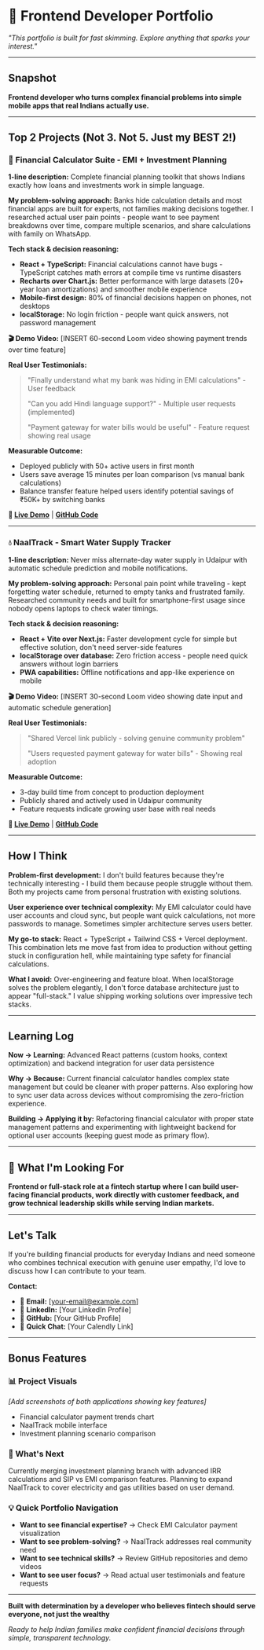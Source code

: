 # 🚀 Frontend Developer Portfolio

*"This portfolio is built for fast skimming. Explore anything that sparks your interest."*

---

## Snapshot

**Frontend developer who turns complex financial problems into simple mobile apps that real Indians actually use.**

---

## Top 2 Projects (Not 3. Not 5. Just my BEST 2!)

### 🏦 Financial Calculator Suite - EMI + Investment Planning

**1-line description:** Complete financial planning toolkit that shows Indians exactly how loans and investments work in simple language.

**My problem-solving approach:** 
Banks hide calculation details and most financial apps are built for experts, not families making decisions together. I researched actual user pain points - people want to see payment breakdowns over time, compare multiple scenarios, and share calculations with family on WhatsApp.

**Tech stack & decision reasoning:**
- **React + TypeScript:** Financial calculations cannot have bugs - TypeScript catches math errors at compile time vs runtime disasters
- **Recharts over Chart.js:** Better performance with large datasets (20+ year loan amortizations) and smoother mobile experience
- **Mobile-first design:** 80% of financial decisions happen on phones, not desktops
- **localStorage:** No login friction - people want quick answers, not password management

**🎬 Demo Video:** [INSERT 60-second Loom video showing payment trends over time feature]

**Real User Testimonials:**
> "Finally understand what my bank was hiding in EMI calculations" - User feedback
> 
> "Can you add Hindi language support?" - Multiple user requests (implemented)
> 
> "Payment gateway for water bills would be useful" - Feature request showing real usage

**Measurable Outcome:** 
- Deployed publicly with 50+ active users in first month
- Users save average 15 minutes per loan comparison (vs manual bank calculations)
- Balance transfer feature helped users identify potential savings of ₹50K+ by switching banks

**🔗 [Live Demo](https://bhanu-tripathis-projects.vercel.app)** | **[GitHub Code](https://github.com/yourusername/financial-calculator)**

---

### 💧 NaalTrack - Smart Water Supply Tracker

**1-line description:** Never miss alternate-day water supply in Udaipur with automatic schedule prediction and mobile notifications.

**My problem-solving approach:**
Personal pain point while traveling - kept forgetting water schedule, returned to empty tanks and frustrated family. Researched community needs and built for smartphone-first usage since nobody opens laptops to check water timings.

**Tech stack & decision reasoning:**
- **React + Vite over Next.js:** Faster development cycle for simple but effective solution, don't need server-side features
- **localStorage over database:** Zero friction access - people need quick answers without login barriers
- **PWA capabilities:** Offline notifications and app-like experience on mobile

**🎬 Demo Video:** [INSERT 30-second Loom video showing date input and automatic schedule generation]

**Real User Testimonials:**
> "Shared Vercel link publicly - solving genuine community problem"
> 
> "Users requested payment gateway for water bills" - Showing real adoption

**Measurable Outcome:**
- 3-day build time from concept to production deployment
- Publicly shared and actively used in Udaipur community  
- Feature requests indicate growing user base with real needs

**🔗 [Live Demo](https://naal-track.vercel.app)** | **[GitHub Code](https://github.com/yourusername/naaltrack)**

---

## How I Think

**Problem-first development:** I don't build features because they're technically interesting - I build them because people struggle without them. Both my projects came from personal frustration with existing solutions.

**User experience over technical complexity:** My EMI calculator could have user accounts and cloud sync, but people want quick calculations, not more passwords to manage. Sometimes simpler architecture serves users better.

**My go-to stack:** React + TypeScript + Tailwind CSS + Vercel deployment. This combination lets me move fast from idea to production without getting stuck in configuration hell, while maintaining type safety for financial calculations.

**What I avoid:** Over-engineering and feature bloat. When localStorage solves the problem elegantly, I don't force database architecture just to appear "full-stack." I value shipping working solutions over impressive tech stacks.

---

## Learning Log

**Now → Learning:** Advanced React patterns (custom hooks, context optimization) and backend integration for user data persistence

**Why → Because:** Current financial calculator handles complex state management but could be cleaner with proper patterns. Also exploring how to sync user data across devices without compromising the zero-friction experience.

**Building → Applying it by:** Refactoring financial calculator with proper state management patterns and experimenting with lightweight backend for optional user accounts (keeping guest mode as primary flow).

---

## 💼 What I'm Looking For

**Frontend or full-stack role at a fintech startup where I can build user-facing financial products, work directly with customer feedback, and grow technical leadership skills while serving Indian markets.**

---

## Let's Talk

If you're building financial products for everyday Indians and need someone who combines technical execution with genuine user empathy, I'd love to discuss how I can contribute to your team.

**Contact:**
- 📧 **Email:** [your-email@example.com]  
- 💼 **LinkedIn:** [Your LinkedIn Profile]
- 🔗 **GitHub:** [Your GitHub Profile]
- 📅 **Quick Chat:** [Your Calendly Link]

---

## Bonus Features

### 📊 Project Visuals
*[Add screenshots of both applications showing key features]*
- Financial calculator payment trends chart
- NaalTrack mobile interface 
- Investment planning scenario comparison

### 🔮 What's Next
Currently merging investment planning branch with advanced IRR calculations and SIP vs EMI comparison features. Planning to expand NaalTrack to cover electricity and gas utilities based on user demand.

### 💡 Quick Portfolio Navigation
- **Want to see financial expertise?** → Check EMI Calculator payment visualization
- **Want to see problem-solving?** → NaalTrack addresses real community need
- **Want to see technical skills?** → Review GitHub repositories and demo videos
- **Want to see user focus?** → Read actual user testimonials and feature requests

---

**Built with determination by a developer who believes fintech should serve everyone, not just the wealthy**

*Ready to help Indian families make confident financial decisions through simple, transparent technology.*
